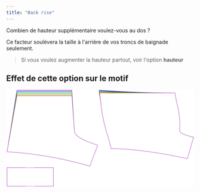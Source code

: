 ```yaml
---
title: "Back rise"
---
```


Combien de hauteur supplémentaire voulez-vous au dos ?

Ce facteur soulèvera la taille à l'arrière de vos troncs de baignade seulement.

> Si vous voulez augmenter la hauteur partout, voir l'option **hauteur**

## Effet de cette option sur le motif

![Cette image montre l'effet de cette option en superposant plusieurs variantes qui ont une valeur différente pour cette option](shin_backrise_sample.svg "Effet de cette option sur le modèle")
